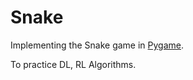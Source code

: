 # Snake
Implementing the Snake game in [Pygame](https://www.pygame.org).

To practice DL, RL Algorithms.
